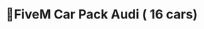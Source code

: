 <h1 align="center">🚗FiveM Car Pack Audi ( 16 cars)</h1>
<p align="center">
    <img alt="" src="https://madewithlove.now.sh/fr?heart=true&colorB=%2300008B&template=for-the-badge">
</p>
